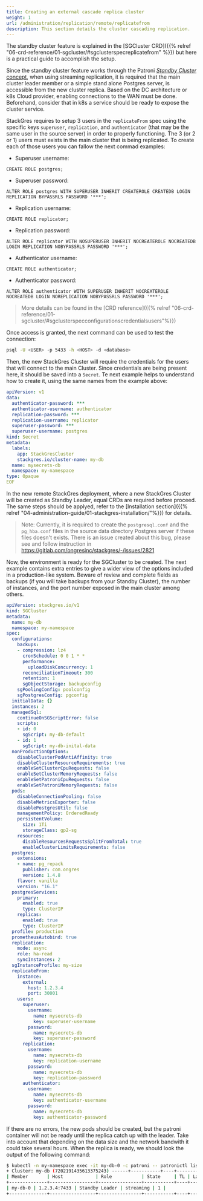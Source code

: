 ```yaml
---
title: Creating an external cascade replica cluster
weight: 1
url: /administration/replication/remote/replicatefrom
description: This section details the cluster cascading replication.
---
```


The standby cluster feature is explained in the [SGCluster CRD]({{% relref "06-crd-reference/01-sgcluster/#sgclusterspecreplicatefrom" %}}) but here is a practical guide to accomplish the setup.

Since the standby cluster feature works through the Patroni [*Standby Cluster* concept](https://patroni.readthedocs.io/en/latest/standby_cluster.html), when using streaming replication, it is required that the main cluster leader member or a simple stand alone Postgres server, is accessible from the new cluster replica. Based on the DC architecture or k8s Cloud provider, enabling connections to the WAN must be done. Beforehand, consider that in k8s a service should be ready to expose the cluster service.

StackGres requires to setup 3 users in the `replicateFrom` spec using the specific keys `superuser`, `replication`, and `authenticator` (that may be the same user in the source server) in order to properly functioning. The 3 (or 2 or 1) users must exists in the main cluster that is being replicated. To create each of those users you can fallow the next commad examples:

* Superuser username:
```
CREATE ROLE postgres;
```
* Superuser password:
```
ALTER ROLE postgres WITH SUPERUSER INHERIT CREATEROLE CREATEDB LOGIN REPLICATION BYPASSRLS PASSWORD '***';
```
* Replication username:
```
CREATE ROLE replicator;
```
* Replication password:
```
ALTER ROLE replicator WITH NOSUPERUSER INHERIT NOCREATEROLE NOCREATEDB LOGIN REPLICATION NOBYPASSRLS PASSWORD '***';
```
* Authenticator username:
```
CREATE ROLE authenticator;
```
* Authenticator password:
```
ALTER ROLE authenticator WITH SUPERUSER INHERIT NOCREATEROLE NOCREATEDB LOGIN NOREPLICATION NOBYPASSRLS PASSWORD '***';
```

> More details can be found in the [CRD reference]({{% relref "06-crd-reference/01-sgcluster/#sgclusterspecconfigurationscredentialsusers"%}})

Once access is granted, the next command can be used to test the connection:

```sh
psql -U <USER> -p 5433 -h <HOST> -d <database>
```

Then, the new StackGres Cluster will require the credentials for the users that will connect to the main Cluster. Since credentials are being present here, it should be saved into a `Secret`.
Te next example helps to understand how to create it, using the same names from the example above:

```yaml
apiVersion: v1
data:
  authenticator-password: ***
  authenticator-username: authenticator
  replication-password: ***
  replication-username: replicator
  superuser-password: ***
  superuser-username: postgres
kind: Secret
metadata:
  labels:
    app: StackGresCluster
    stackgres.io/cluster-name: my-db
  name: mysecrets-db
  namespace: my-namespace
type: Opaque
EOF
```

In the new remote StackGres deployment, where a new StackGres Cluster will be created as Standby Leader, equal CRDs are required before proceed. 
The same steps should be applyed, refer to the [Installation section]({{% relref "04-administration-guide/01-stackgres-installation/"%}}) for details.

> Note: Currently, it is required to create the `postgresql.conf` and the `pg_hba.conf` files in the source data directory Postgres server if these files doesn't exists. There is an issue created about this bug, please see and follow instruction in https://gitlab.com/ongresinc/stackgres/-/issues/2821

Now, the environment is ready for the SGCluster to be created. The next example contains extra entries to give a wider view of the options included in a production-like system. Beware of review and complete fields as backups (if you will take backups from your Standby Cluster), the number of instances, and the port number exposed in the main cluster among others.

```yml
apiVersion: stackgres.io/v1
kind: SGCluster
metadata:
  name: my-db
  namespace: my-namespace
spec:
  configurations:
    backups:
    - compression: lz4
      cronSchedule: 0 0 1 * *
      performance:
        uploadDiskConcurrency: 1
      reconciliationTimeout: 300
      retention: 1
      sgObjectStorage: backupconfig
    sgPoolingConfig: poolconfig
    sgPostgresConfig: pgconfig
  initialData: {}
  instances: 2
  managedSql:
    continueOnSGScriptError: false
    scripts:
    - id: 0
      sgScript: my-db-default
    - id: 1
      sgScript: my-db-inital-data
  nonProductionOptions:
    disableClusterPodAntiAffinity: true
    disableClusterResourceRequirements: true
    enableSetClusterCpuRequests: false
    enableSetClusterMemoryRequests: false
    enableSetPatroniCpuRequests: false
    enableSetPatroniMemoryRequests: false
  pods:
    disableConnectionPooling: false
    disableMetricsExporter: false
    disablePostgresUtil: false
    managementPolicy: OrderedReady
    persistentVolume:
      size: 1Ti
      storageClass: gp2-sg
    resources:
      disableResourcesRequestsSplitFromTotal: true
      enableClusterLimitsRequirements: false
  postgres:
    extensions:
    - name: pg_repack
      publisher: com.ongres
      version: 1.4.8
    flavor: vanilla
    version: "16.1"
  postgresServices:
    primary:
      enabled: true
      type: ClusterIP
    replicas:
      enabled: true
      type: ClusterIP
  profile: production
  prometheusAutobind: true
  replication:
    mode: async
    role: ha-read
    syncInstances: 2
  sgInstanceProfile: my-size
  replicateFrom:
    instance:
      external:
        host: 1.2.3.4
        port: 30001
    users:
      superuser:
        username:
          name: mysecrets-db
          key: superuser-username
        password:
          name: mysecrets-db
          key: superuser-password
      replication:
        username:
          name: mysecrets-db
          key: replication-username
        password:
          name: mysecrets-db
          key: replication-password
      authenticator:
        username:
          name: mysecrets-db
          key: authenticator-username
        password:
          name: mysecrets-db
          key: authenticator-password
```

If there are no errors, the new pods should be created, but the patroni container will not be ready until the replica catch up with the leader. Take into account that depending on the data size and the network bandwith it could take several hours. When the replica is ready, we should look the output of the following command:

```sh
$ kubectl -n my-namespace exec -it my-db-0 -c patroni -- patronictl list 
+ Cluster: my-db (7202191435613375243) ------+-----------+----+-----------+
| Member       | Host            | Role           | State     | TL | Lag in MB |
+--------------+-----------------+----------------+-----------+----+-----------+
| my-db-0 | 1.2.3.4:7433 | Standby Leader | streaming | 1 |           |
+--------------+-----------------+----------------+-----------+----+-----------+
```

